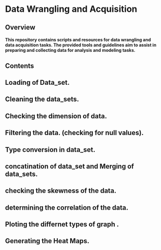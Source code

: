 # Data Wrangling and Acquisition
## Overview
#### This repository contains scripts and resources for data wrangling and data acquisition tasks. The provided tools and guidelines aim to assist in preparing and collecting data for analysis and modeling tasks.
## Contents
## Loading of Data_set.
## Cleaning the data_sets.
## Checking the dimension of data.
## Filtering the data. (checking for null values).
## Type conversion in data_set.
## concatination of data_set and Merging of data_sets.
## checking the skewness of the data.
## determining the correlation of the data.
## Ploting the differnet types of graph .
## Generating the Heat Maps.
